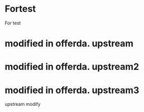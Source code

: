 # Fortest
For test
# modified in offerda. upstream
# modified in offerda. upstream2
# modified in offerda. upstream3
upstream modify